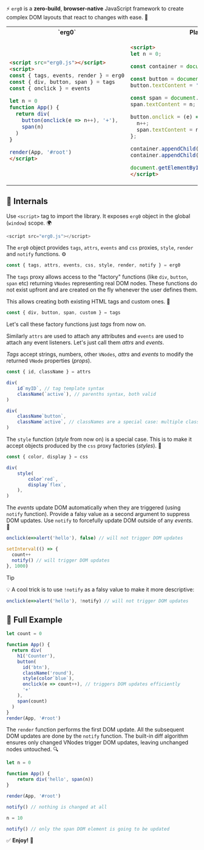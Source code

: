 ﻿⚡ `erg0` is a **zero-build**, **browser-native** JavaScript framework to create complex DOM layouts that react to changes with ease. 🧠

<table>
<tr><th>`erg0`</th><th>Plain Browser API</th></tr>
<tr><td>

```html
<script src="erg0.js"></script>
<script>
const { tags, events, render } = erg0
const { div, button, span } = tags
const { onclick } = events

let n = 0
function App() {
  return div(
    button(onclick(e => n++), '+'),
    span(n)
  )
}

render(App, '#root')
</script>
```

</td><td>

```html
<script>
let n = 0;

const container = document.createElement('div');

const button = document.createElement('button');
button.textContent = '+';

const span = document.createElement('span');
span.textContent = n;

button.onclick = (e) => {
  n++;
  span.textContent = n;
};

container.appendChild(button);
container.appendChild(span);

document.getElementById('root').appendChild(container);
</script>
```

</td></tr>
</table>

## 🧩 Internals

Use `<script>` tag to import the library. It exposes `erg0` object in the global (`window`) scope. 🌍

```js
<script src="erg0.js"></script>
```

The `erg0` object provides `tags`, `attrs`, `events` and `css` proxies, `style`, `render` and `notify` functions. ⚙️

```js
const { tags, attrs, events, css, style, render, notify } = erg0
```

The `tags` proxy allows access to the "factory" functions (like `div`, `button`, `span` etc) returning `VNodes` representing real DOM nodes. These functions do not exist upfront and are created on the fly whenever the user defines them.

This allows creating both existing HTML tags and custom ones. 🧱

```js
const { div, button, span, custom } = tags
```

Let's call these factory functions just *tags* from now on.

Similarly `attrs` are used to attach any attributes and `events` are used to attach any event listeners. Let's just call them *attrs* and *events*.

*Tags* accept strings, numbers, other `VNodes`, *attrs* and *events* to modify the returned `VNode` properties (*props*).

```js
const { id, className } = attrs

div(
    id`myID`, // tag template syntax
    className(`active`), // parenths syntax, both valid
)

div(
    className`button`,
    className`active`, // classNames are a special case: multiple classNames are concatenated
)
```

The `style` function (*style* from now on) is a special case. This is to make it accept objects produced by the `css` proxy factories (*styles*). 🎨

```js
const { color, display } = css

div(
    style(
        color`red`,
        display`flex`,
    ),
)
```

The *events* update DOM automatically when they are triggered (using `notify` function). Provide a falsy value as a second argument to suppress DOM updates. Use `notify` to forcefully update DOM outside of any *events*. 🔁

```js
onclick(e=>alert('hello'), false) // will not trigger DOM updates

setInterval(() => {
  count++
  notify() // will trigger DOM updates
}, 1000)
```

> [!TIP]
> 💡 A cool trick is to use `!notify` as a falsy value to make it more descriptive:

```js
onclick(e=>alert('hello'), !notify) // will not trigger DOM updates
```

## 🧠 Full Example

```js
let count = 0

function App() {
  return div(
    h1('Counter'),
    button(
      id('btn'),
      className('round'),
      style(color`blue`),
      onclick(e => count++), // triggers DOM updates efficiently
      '+'
    ),
    span(count)
  )
}
render(App, '#root')
```

The `render` function performs the first DOM update. All the subsequent DOM updates are done by the `notify` function. The built-in diff algorithm ensures only changed VNodes trigger DOM updates, leaving unchanged nodes untouched. 🔍

```js
let n = 0

function App() {
    return div('hello', span(n))
}

render(App, '#root')

notify() // nothing is changed at all

n = 10

notify() // only the span DOM element is going to be updated
```

✅ **Enjoy!** 🚀